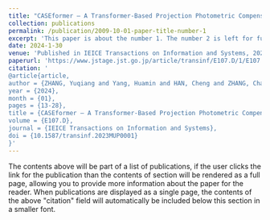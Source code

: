 ```yaml
---
title: "CASEformer — A Transformer-Based Projection Photometric Compensation Network"
collection: publications
permalink: /publication/2009-10-01-paper-title-number-1
excerpt: 'This paper is about the number 1. The number 2 is left for future work.'
date: 2024-1-30
venue: 'Published in IEICE Transactions on Information and Systems, 2024'
paperurl: 'https://www.jstage.jst.go.jp/article/transinf/E107.D/1/E107.D_2023MUP0001/_pdf/-char/en'
citation: '
@article{article,
author = {ZHANG, Yuqiang and Yang, Huamin and HAN, Cheng and ZHANG, Chao and ZHU, Chaoran},
year = {2024},
month = {01},
pages = {13-28},
title = {CASEformer — A Transformer-Based Projection Photometric Compensation Network},
volume = {E107.D},
journal = {IEICE Transactions on Information and Systems},
doi = {10.1587/transinf.2023MUP0001}
}'
---
```


The contents above will be part of a list of publications, if the user clicks the link for the publication than the contents of section will be rendered as a full page, allowing you to provide more information about the paper for the reader. When publications are displayed as a single page, the contents of the above "citation" field will automatically be included below this section in a smaller font.
